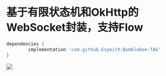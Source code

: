 # 基于有限状态机和OkHttp的WebSocket封装，支持Flow


```groovy
dependencies {
        implementation 'com.github.EspoirX:Bumblebee:TAG'
}
```
[![](https://jitpack.io/v/EspoirX/Bumblebee.svg)](https://jitpack.io/#EspoirX/Bumblebee)